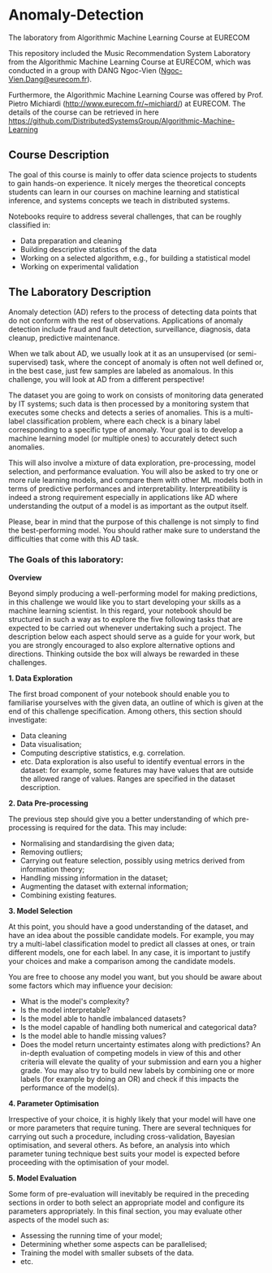 # Anomaly-Detection
The laboratory from Algorithmic Machine Learning Course at EURECOM

This repository included the Music Recommendation System Laboratory from the Algorithmic Machine Learning Course at EURECOM, which was conducted in a group with DANG Ngoc-Vien (Ngoc-Vien.Dang@eurecom.fr).

Furthermore, the Algorithmic Machine Learning Course was offered by Prof. Pietro Michiardi (http://www.eurecom.fr/~michiard/) at EURECOM. The details of the course can be retrieved in here https://github.com/DistributedSystemsGroup/Algorithmic-Machine-Learning

## Course Description
The goal of this course is mainly to offer data science projects to students to gain hands-on experience. It nicely merges the theoretical concepts students can learn in our courses on machine learning and statistical inference, and systems concepts we teach in distributed systems.

Notebooks require to address several challenges, that can be roughly classified in:
- Data preparation and cleaning
- Building descriptive statistics of the data
- Working on a selected algorithm, e.g., for building a statistical model
- Working on experimental validation

## The Laboratory Description
Anomaly detection (AD) refers to the process of detecting data points that do not conform with the rest of observations. Applications of anomaly detection include fraud and fault detection, surveillance, diagnosis, data cleanup, predictive maintenance.

When we talk about AD, we usually look at it as an unsupervised (or semi-supervised) task, where the concept of anomaly is often not well defined or, in the best case, just few samples are labeled as anomalous. In this challenge, you will look at AD from a different perspective!

The dataset you are going to work on consists of monitoring data generated by IT systems; such data is then processed by a monitoring system that executes some checks and detects a series of anomalies. This is a multi-label classification problem, where each check is a binary label corresponding to a specific type of anomaly. Your goal is to develop a machine learning model (or multiple ones) to accurately detect such anomalies.

This will also involve a mixture of data exploration, pre-processing, model selection, and performance evaluation. You will also be asked to try one or more rule learning models, and compare them with other ML models both in terms of predictive performances and interpretability. Interpreatibility is indeed a strong requirement especially in applications like AD where understanding the output of a model is as important as the output itself.

Please, bear in mind that the purpose of this challenge is not simply to find the best-performing model. You should rather make sure to understand the difficulties that come with this AD task.

### The Goals of this laboratory:
**Overview**

Beyond simply producing a well-performing model for making predictions, in this challenge we would like you to start developing your skills as a machine learning scientist. In this regard, your notebook should be structured in such a way as to explore the five following tasks that are expected to be carried out whenever undertaking such a project. The description below each aspect should serve as a guide for your work, but you are strongly encouraged to also explore alternative options and directions. Thinking outside the box will always be rewarded in these challenges.

**1. Data Exploration**

The first broad component of your notebook should enable you to familiarise yourselves with the given data, an outline of which is given at the end of this challenge specification. Among others, this section should investigate:

- Data cleaning
- Data visualisation;
- Computing descriptive statistics, e.g. correlation.
- etc.
Data exploration is also useful to identify eventual errors in the dataset: for example, some features may have values that are outside the allowed range of values. Ranges are specified in the dataset description.

**2. Data Pre-processing**

The previous step should give you a better understanding of which pre-processing is required for the data. This may include:
- Normalising and standardising the given data;
- Removing outliers;
- Carrying out feature selection, possibly using metrics derived from information theory;
- Handling missing information in the dataset;
- Augmenting the dataset with external information;
- Combining existing features.

**3. Model Selection**

At this point, you should have a good understanding of the dataset, and have an idea about the possible candidate models. For example, you may try a multi-label classification model to predict all classes at ones, or train different models, one for each label. In any case, it is important to justify your choices and make a comparison among the candidate models.

You are free to choose any model you want, but you should be aware about some factors which may influence your decision:

- What is the model's complexity?
- Is the model interpretable?
- Is the model able to handle imbalanced datasets?
- Is the model capable of handling both numerical and categorical data?
- Is the model able to handle missing values?
- Does the model return uncertainty estimates along with predictions?
An in-depth evaluation of competing models in view of this and other criteria will elevate the quality of your submission and earn you a higher grade. You may also try to build new labels by combining one or more labels (for example by doing an OR) and check if this impacts the performance of the model(s).

**4. Parameter Optimisation**

Irrespective of your choice, it is highly likely that your model will have one or more parameters that require tuning. There are several techniques for carrying out such a procedure, including cross-validation, Bayesian optimisation, and several others. As before, an analysis into which parameter tuning technique best suits your model is expected before proceeding with the optimisation of your model.

**5. Model Evaluation**

Some form of pre-evaluation will inevitably be required in the preceding sections in order to both select an appropriate model and configure its parameters appropriately. In this final section, you may evaluate other aspects of the model such as:
- Assessing the running time of your model;
- Determining whether some aspects can be parallelised;
- Training the model with smaller subsets of the data.
- etc.
